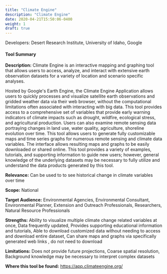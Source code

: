 ```yaml
---
title: "Climate Engine"
description: "Climate Engine"
date: 2020-04-21T15:50:06-0400
weight: 1
draft: true
---
```

Developers: Desert Research Institute, University of Idaho, Google

#### Tool Summary
**Description:** Climate Engine is an interactive mapping and graphing tool that allows users to access, analyze, and interact with extensive earth observation datasets for a variety of location and scenario specific analyses. 

Hosted by Google's Earth Engine, the Climate Engine Application allows users to quickly processes and visualize satellite earth observations and gridded weather data via their web browser, without the computational limitations often associated with interacting with big data. This tool provides access to a comprehensive set of variables that provide early warning indicators of climate impacts such as drought, wildfire, ecological stress, and agricultural production. Users can also examine remote sensing data portraying changes in land use, water quality, agriculture, shoreline evolution over time. This tool allows users to generate fully customizable maps and time series graphs for numerous remote sensing and climate data variables. The interface allows resulting maps and graphs to be easily downloaded or shared online. This tool provides a variety of examples, tutorials, and supporting information to guide new users; however, general knowledge of the underlying datasets may be necessary to fully utilize and understand the data products generated by this tool.



**Relevance:** Can be used to to see historical change in climate variables over time

**Scope:** National

**Target Audience:** Environmental Agencies, Environmental Consultant, Environmental Planner, Extension and Outreach Professionals, Researchers, Natural Resource Professionals

**Strengths:** Ability to visualize multiple climate change related variables at once, Data frequently updated, Provides supporting educational information and tutorials, Able to download customized data without needing to access and download entire dataset, Can share maps  and graphs via specifically generated web links , do not need to download

**Limitations:** Does not provide future projections, Coarse spatial resolution, Background knowledge may be necessary to interpret complex datasets

**Where this tool be found:** https://app.climateengine.org/
